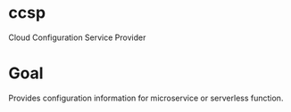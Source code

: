 # ccsp
Cloud Configuration Service Provider

# Goal
Provides configuration information for microservice or serverless function.
